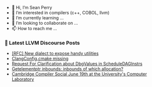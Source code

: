- 👋 Hi, I’m Sean Perry
- 👀 I’m interested in compilers (c++, COBOL, llvm)
- 🌱 I’m currently learning ...
- 💞️ I’m looking to collaborate on ...
- 📫 How to reach me ...

<!---
s66perry/s66perry is a ✨ special ✨ repository because its `README.md` (this file) appears on your GitHub profile.
You can click the Preview link to take a look at your changes.
--->
### 📕 Latest LLVM Discourse Posts

<!-- DISCOURSE-LLVM:START -->
- [[RFC] New dialect to expose handy utilities](https://discourse.llvm.org/t/rfc-new-dialect-to-expose-handy-utilities/79041#post_10)
- [ClangConfig.cmake missing](https://discourse.llvm.org/t/clangconfig-cmake-missing/79052#post_1)
- [Request For Clarification about DbgValues in ScheduleDAGInstrs](https://discourse.llvm.org/t/request-for-clarification-about-dbgvalues-in-scheduledaginstrs/79050#post_1)
- [Getelementptr inbounds: inbounds of which allocation?](https://discourse.llvm.org/t/getelementptr-inbounds-inbounds-of-which-allocation/79024#post_3)
- [Cambridge Compiler Social June 19th at the University&#39;s Computer Laboratory](https://discourse.llvm.org/t/cambridge-compiler-social-june-19th-at-the-universitys-computer-laboratory/79049#post_1)
<!-- DISCOURSE-LLVM:END -->
